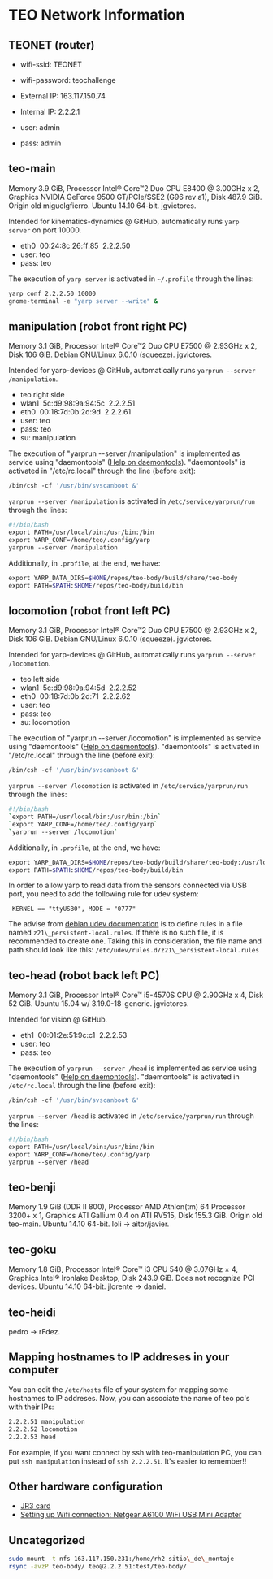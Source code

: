 # TEO Network Information

## TEONET (router)

- wifi-ssid: TEONET
- wifi-password: teochallenge
  
- External IP: 163.117.150.74
- Internal IP: 2.2.2.1
- user: admin
- pass: admin

## teo-main

Memory 3.9 GiB, Processor Intel® Core™2 Duo CPU E8400 @ 3.00GHz x 2, Graphics NVIDIA GeForce 9500 GT/PCIe/SSE2 (G96 rev a1), Disk 487.9 GiB. Origin old miguelgfierro. Ubuntu 14.10 64-bit. jgvictores.

Intended for kinematics-dynamics @ GitHub, automatically runs `yarp server` on port 10000.

- eth0  00:24:8c:26:ff:85  2.2.2.50
- user: teo
- pass: teo

The execution of `yarp server` is activated in `~/.profile` through the lines:

```bash
yarp conf 2.2.2.50 10000
gnome-terminal -e "yarp server --write" &
```

## manipulation (robot front right PC)

Memory 3.1 GiB, Processor Intel® Core™2 Duo CPU E7500 @ 2.93GHz x 2, Disk 106 GiB. Debian GNU/Linux 6.0.10 (squeeze). jgvictores.

Intended for yarp-devices @ GitHub, automatically runs `yarprun --server /manipulation`.

- teo right side
- wlan1  5c:d9:98:9a:94:5c  2.2.2.51
- eth0  00:18:7d:0b:2d:9d  2.2.2.61 
- user: teo
- pass: teo  
- su: manipulation

The execution of "yarprun --server /manipulation" is implemented as service using "daemontools" ([Help on daemontools](Help_on_daemontools "wikilink")). "daemontools" is activated in "/etc/rc.local" through the line (before exit):

```bash
/bin/csh -cf '/usr/bin/svscanboot &'
```

`yarprun --server /manipulation` is activated in `/etc/service/yarprun/run` through the lines:

```bash
#!/bin/bash
export PATH=/usr/local/bin:/usr/bin:/bin
export YARP_CONF=/home/teo/.config/yarp
yarprun --server /manipulation
```

Additionally, in `.profile`, at the end, we have:

```bash
export YARP_DATA_DIRS=$HOME/repos/teo-body/build/share/teo-body
export PATH=$PATH:$HOME/repos/teo-body/build/bin
```

## locomotion (robot front left PC)

Memory 3.1 GiB, Processor Intel® Core™2 Duo CPU E7500 @ 2.93GHz x 2, Disk 106 GiB. Debian GNU/Linux 6.0.10 (squeeze). jgvictores.

Intended for yarp-devices @ GitHub, automatically runs `yarprun --server /locomotion`.

- teo left side
- wlan1  5c:d9:98:9a:94:5d  2.2.2.52
- eth0  00:18:7d:0b:2d:71  2.2.2.62 
- user: teo
- pass: teo
- su: locomotion

The execution of "yarprun --server /locomotion" is implemented as service using "daemontools" ([Help on daemontools](Help_on_daemontools "wikilink")). "daemontools" is activated in "/etc/rc.local" through the line (before exit):

```bash
/bin/csh -cf '/usr/bin/svscanboot &'
```

`yarprun --server /locomotion` is activated in `/etc/service/yarprun/run` through the lines:

```bash
#!/bin/bash  
`export PATH=/usr/local/bin:/usr/bin:/bin`  
`export YARP_CONF=/home/teo/.config/yarp`  
`yarprun --server /locomotion`
```

Additionally, in `.profile`, at the end, we have:

```bash
export YARP_DATA_DIRS=$HOME/repos/teo-body/build/share/teo-body:/usr/local/share/iCub/
export PATH=$PATH:$HOME/repos/teo-body/build/bin
```

In order to allow yarp to read data from the sensors connected via USB
port, you need to add the following rule for udev system:

` KERNEL == "ttyUSB0", MODE = "0777"`

The advise from [debian udev documentation](https://wiki.debian.org/udev) is to define rules in a file named `z21\_persistent-local.rules`. If there is no such file, it is recommended to create one. Taking this in consideration, the file
name and path should look like this: `/etc/udev/rules.d/z21\_persistent-local.rules`

## teo-head (robot back left PC)

Memory 3.1 GiB, Processor Intel® Core™ i5-4570S CPU @ 2.90GHz x 4, Disk 52 GiB. Ubuntu 15.04 w/ 3.19.0-18-generic. jgvictores.

Intended for vision @ GitHub.

- eth1  00:01:2e:51:9c:c1  2.2.2.53  
- user: teo
- pass: teo

The execution of `yarprun --server /head` is implemented as service using "daemontools" ([Help on daemontools](Help_on_daemontools "wikilink")). "daemontools" is activated in `/etc/rc.local` through the line (before exit):

```bash
/bin/csh -cf '/usr/bin/svscanboot &'
```

`yarprun --server /head` is activated in `/etc/service/yarprun/run` through the lines:

```bash
#!/bin/bash
export PATH=/usr/local/bin:/usr/bin:/bin
export YARP_CONF=/home/teo/.config/yarp
yarprun --server /head
```
## teo-benji

Memory 1.9 GiB (DDR II 800), Processor AMD Athlon(tm) 64 Processor 3200+ x 1, Graphics ATI Gallium 0.4 on ATI RV515, Disk 155.3 GiB. Origin old teo-main. Ubuntu 14.10 64-bit. loli -\> aitor/javier.

## teo-goku

Memory 1.8 GiB, Processor Intel® Core™ i3 CPU 540 @ 3.07GHz × 4, Graphics Intel® Ironlake Desktop, Disk 243.9 GiB. Does not recognize PCI devices. Ubuntu 14.10 64-bit. jlorente -\> daniel.

## teo-heidi

pedro -\> rFdez.

## Mapping hostnames to IP addreses in your computer

You can edit the `/etc/hosts` file of your system for mapping some hostnames to IP addreses. Now, you can associate the name of teo pc's
with their IPs:

```bash
2.2.2.51 manipulation
2.2.2.52 locomotion
2.2.2.53 head
```

For example, if you want connect by ssh with teo-manipulation PC, you can put `ssh manipulation` instead of `ssh 2.2.2.51`. It's easier to remember!!

## Other hardware configuration

- [JR3 card](https://github.com/roboticslab-uc3m/installation-guides/blob/master/install-jr3.md)
- [Setting up Wifi connection: Netgear A6100 WiFi USB Mini Adapter](https://github.com/roboticslab-uc3m/installation-guides/blob/master/install-netgear-a6100.md)

## Uncategorized
```bash
sudo mount -t nfs 163.117.150.231:/home/rh2 sitio\_de\_montaje
rsync -avzP teo-body/ teo@2.2.2.51:test/teo-body/
```
